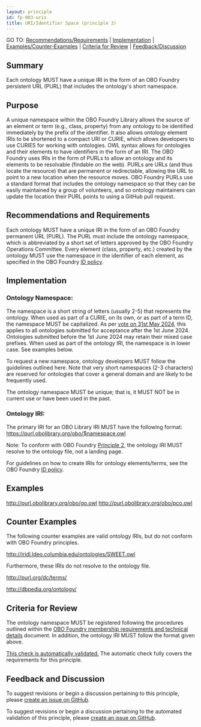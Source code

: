 ```yaml
---
layout: principle
id: fp-003-uris
title: URI/Identifier Space (principle 3)
---
```

GO TO: [Recommendations/Requirements](#recommendations-and-requirements) &#124; [Implementation](#implementation) &#124; [Examples/Counter&#8209;Examples](#examples) &#124; [Criteria&nbsp;for&nbsp;Review](#criteria-for-review) &#124; [Feedback/Discussion](#feedback-and-discussion)

## Summary

Each ontology MUST have a unique IRI in the form of an OBO Foundry persistent URL (PURL) that includes the ontology's short namespace.

## Purpose

A unique namespace within the OBO Foundry Library allows the source of an element or term (e.g., class, property) from any ontology to be identified immediately by the prefix of the identifier. It also allows ontology element IRIs to be shortened to a compact URI or CURIE, which allows developers to use CURIES for working with ontologies. OWL syntax allows for ontologies and their elements to have identifiers in the form of an IRI. The OBO Foundry uses IRIs in the form of PURLs to allow an ontology and its elements to be resolvable (findable on the web). PURLs are URLs (and thus locate the resource) that are permanent or redirectable, allowing the URL to point to a new location when the resource moves. OBO Foundry PURLs use a standard format that includes the ontology namespace so that they can be easily maintained by a group of volunteers, and so ontology maintainers can update the location their PURL points to using a GitHub pull request.

## Recommendations and Requirements

Each ontology MUST have a unique IRI in the form of an OBO Foundry permanent URL (PURL). The PURL must include the ontology namespace, which is abbreviated by a short set of letters approved by the OBO Foundry Operations Committee. Every element (class, property, etc.) created by the ontology MUST use the namespace in the identifier of each element, as specified in the OBO Foundry [ID policy](http://www.obofoundry.org/id-policy).

## Implementation

### Ontology Namespace:

The namespace is a short string of letters (usually 2-5) that represents the ontology. 
When used as part of a CURIE, on its own, or as part of a term ID, the namespace MUST be capitalized.
As per [vote on 31st May 2024](https://github.com/OBOFoundry/OBOFoundry.github.io/issues/2596), this applies to all ontologies submitted for acceptance after the 1st June 2024. Ontologies submitted before the 1st June 2024 may retain their mixed case prefixes.
When used as part of the ontology IRI, the namespace is in lower case. See examples below.

To request a new namespace, ontology developers MUST follow the guidelines outlined here. Note that very short namespaces (2-3 characters) are reserved for ontologies that cover a general domain and are likely to be frequently used.

The ontology namespace MUST be unique; that is, it MUST NOT be in current use or have been used in the past.

### Ontology IRI:

The primary IRI for an OBO Library IRI MUST have the following format:
https://purl.obolibrary.org/obo/$namespace.owl

Note: To conform with OBO Foundry [Principle 2](https://obofoundry.org/principles/fp-002-format.html), the ontology IRI MUST resolve to the ontology file, not a landing page.

For guidelines on how to create IRIs for ontology elements/terms, see the OBO Foundry [ID policy](http://www.obofoundry.org/id-policy).

## Examples

http://purl.obolibrary.org/obo/go.owl
http://purl.obolibrary.org/obo/pco.owl

## Counter Examples

The following counter examples are valid ontology IRIs, but do not conform with OBO Foundry principles.

http://iridl.ldeo.columbia.edu/ontologies/SWEET.owl

Furthermore, these IRIs do not resolve to the ontology file.

http://purl.org/dc/terms/

http://dbpedia.org/ontology/

## Criteria for Review

The ontology namespace MUST be registered following the procedures outlined within the [OBO Foundry membership requirements and technical details](http://www.obofoundry.org/docs/Policy_for_OBO_namespace_and_associated_PURL_requests.html) document. In addition, the ontology IRI MUST follow the format given above.

[This check is automatically validated.](checks/fp_003) The automatic check fully covers the requirements for this principle.

## Feedback and Discussion

To suggest revisions or begin a discussion pertaining to this principle, please [create an issue on GitHub](https://github.com/OBOFoundry/OBOFoundry.github.io/issues/new?labels=attn%3A+Editorial+WG,principles&title=Principle+%233+%22URIs%22+%3CENTER+ISSUE+TITLE%3E).

To suggest revisions or begin a discussion pertaining to the automated validation of this principle, please [create an issue on GitHub](https://github.com/OBOFoundry/OBOFoundry.github.io/issues/new?labels=attn%3A+Technical+WG,automated+validation+of+principles&title=Principle+%233+%22URIs%22+-+automated+validation+%3CENTER+ISSUE+TITLE%3E).

